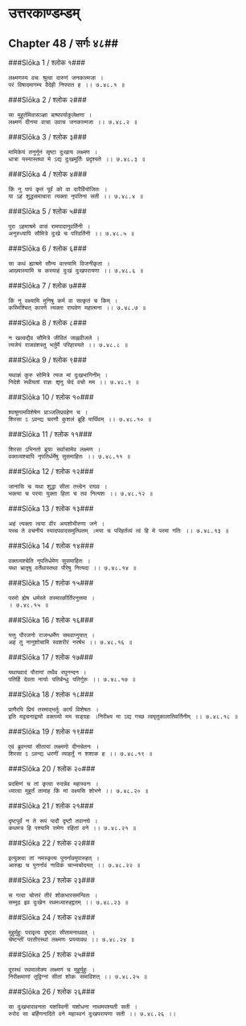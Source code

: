 उत्तरकाण्डम्डम्
===============================


## Chapter 48  / सर्गः ४८##


###Slōka 1 / श्लोक १###


    लक्ष्मणस्य वचः श्रुत्वा दारुणं जनकात्मजा ।
    परं विषादमागम्य वैदेही निपपात ह ।। ७.४८.१ ॥


###Slōka 2 / श्लोक २###


    सा मुहूर्तमिवासञ्ज्ञा बाष्पपर्याकुलेक्षणा ।
    लक्ष्मणं दीनया वाचा उवाच जनकात्मजा ।। ७.४८.२ ॥


###Slōka 3 / श्लोक ३###


    मामिकेयं तनुर्नूनं सृष्टा दुःखाय लक्ष्मण ।
    धात्रा यस्यास्तथा मे ऽद्य दुःखमूर्तिः प्रदृश्यते ।। ७.४८.३ ॥


###Slōka 4 / श्लोक ४###


    किं नु पापं कृतं पूर्वं को वा दारैर्वियोजितः ।
    या ऽहं शुद्धसमाचारा त्यक्ता नृपतिना सती ।। ७.४८.४ ॥


###Slōka 5 / श्लोक ५###


    पुरा ऽहमाश्रमे वासं रामपादानुवर्तिनी ।
    अनुरुध्यापि सौमित्रे दुःखे च परिवर्तिनी ।। ७.४८.५ ॥


###Slōka 6 / श्लोक ६###


    सा कथं ह्याश्रमे सौम्य वत्स्यामि विजनीकृता ।
    आख्यास्यामि च कस्याहं दुःखं दुःखपरायणा ।। ७.४८.६ ॥


###Slōka 7 / श्लोक ७###


    किं नु वक्ष्यामि मुनिषु कर्म वा सत्कृतं च किम् ।
    कस्मिंश्चित् कारणे त्यक्ता राघवेण महात्मना ।। ७.४८.७ ॥


###Slōka 8 / श्लोक ८###


    न खल्वद्यैव सौमित्रे जीवितं जाह्नवीजले ।
    त्यजेयं राजवंशस्तु भर्तुर्मे परिहास्यते ।। ७.४८.८ ॥


###Slōka 9 / श्लोक ९###


    यथाज्ञं कुरु सोमित्रे त्यज मां दुःखभागिनीम् ।
    निदेशे स्थीयतां राज्ञः शृणु चेदं वचो मम ।। ७.४८.९ ॥


###Slōka 10 / श्लोक १०###


    श्वश्रूणामविशेषेण प्राञ्जलिप्रग्रहेण च ।
    शिरसा ऽ ऽवन्द्य चरणौ कुशलं ब्रूहि पार्थिवम् ।। ७.४८.१० ॥


###Slōka 11 / श्लोक ११###


    शिरसा ऽभिनतो ब्रूयाः सर्वासामेव लक्ष्मण ।
    वक्तव्यश्चापि नृपतिर्धर्मेषु सुसमाहितः ।। ७.४८.११ ॥


###Slōka 12 / श्लोक १२###


    जानासि च यथा शुद्धा सीता तत्त्वेन राघव ।
    भक्त्या च परया युक्ता हिता च तव नित्यशः ।। ७.४८.१२ ॥


###Slōka 13 / श्लोक १३###


    अहं त्यक्ता त्वया वीर अयशोभीरुणा जने ।
    यच्च ते वचनीयं स्यादपवादसमुत्थितम् ।मया च परिहर्तव्यं त्वं हि मे परमा गतिः ।। ७.४८.१३ ॥


###Slōka 14 / श्लोक १४###


    वक्तव्यश्चेति नृपतिर्धमेण सुसमाहितः ।
    यथा भ्रातृषु वर्तेथास्तथा पौरेषु नित्यदा ।। ७.४८.१४ ॥


###Slōka 15 / श्लोक १५###


    परमो ह्येष धर्मस्ते तस्मात्कीर्तिरनुत्तमा ।
    । ७.४८.१५ ॥


###Slōka 16 / श्लोक १६###


    यत्तु पौरजनो राजन्धर्मेण समवाप्नुयात् ।
    अहं तु नानुशोचामि स्वशरीरं नरर्षभ ।। ७.४८.१६ ॥


###Slōka 17 / श्लोक १७###


    यथापवादं पौराणां तथैव रघुनन्दन ।
    पतिर्हि देवता नार्याः पतिर्बन्धुः पतिर्गुरुः ।। ७.४८.१७ ॥


###Slōka 18 / श्लोक १८###


    प्राणैरपि प्रियं तस्माद्भर्तुः कार्यं विशेषतः ।
    इति मद्वचनाद्रामो वक्तव्यो मम सङ्ग्रहः ।निरीक्ष्य मा ऽद्य गच्छ त्वमृतुकालातिवर्तिनीम् ।। ७.४८.१८ ॥


###Slōka 19 / श्लोक १९###


    एवं ब्रुवन्त्यां सीतायां लक्ष्मणो दीनचेतनः ।
    शिरसा ऽ ऽवन्द्य धरणीं व्याहर्तुं न शशाक ह ।। ७.४८.१९ ॥


###Slōka 20 / श्लोक २०###


    प्रदक्षिणं च तां कृत्वा रुदन्नेव महास्वनः ।
    ध्यात्वा मुहूर्तं तामाह किं मां वक्ष्यसि शोभने ।। ७.४८.२० ॥


###Slōka 21 / श्लोक २१###


    दृष्टपूर्वं न ते रूपं पादौ दृष्टौ तवानघे ।
    कथमत्र हि पश्यामि रामेण रहितां वने ।। ७.४८.२१ ॥


###Slōka 22 / श्लोक २२###


    इत्युक्त्वा तां नमस्कृत्य पुनर्नावमुपारुहत् ।
    आरुह्य च पुनर्नावं नाविकं चाभ्यचोदयत् ।। ७.४८.२२ ॥


###Slōka 23 / श्लोक २३###


    स गत्वा चोत्तरं तीरं शोकभारसमन्वितः ।
    सम्मूढ इव दुःखेन रथमध्यारुहद्द्रुतम् ।। ७.४८.२३ ॥


###Slōka 24 / श्लोक २४###


    मुहुर्मुहुः परावृत्य दृष्ट्वा सीतामनाथवत् ।
    चेष्टन्तीं परतीरस्थां लक्ष्मणः प्रययावथ ।। ७.४८.२४ ॥


###Slōka 25 / श्लोक २५###


    दूरस्थं रथमालोक्य लक्ष्मणं च मुहूर्मुहुः ।
    निरीक्षमाणां तूद्विग्नां सीतां शोकः समाविशत् ।। ७.४८.२५ ॥


###Slōka 26 / श्लोक २६###


    सा दुःखभारावनता यशस्विनी यशोधना नाथमपश्यती सती ।
    रुरोद सा बर्हिणनादिते वने महास्वनं दुःखपरायणा सती ।। ७.४८.२६ ।।


